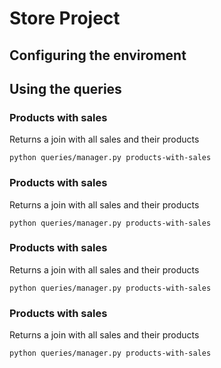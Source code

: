 # Store Project

## Configuring the enviroment

## Using the queries

### Products with sales
Returns a join with all sales and their products
```
python queries/manager.py products-with-sales
```

### Products with sales
Returns a join with all sales and their products
```
python queries/manager.py products-with-sales
```

### Products with sales
Returns a join with all sales and their products
```
python queries/manager.py products-with-sales
```

### Products with sales
Returns a join with all sales and their products
```
python queries/manager.py products-with-sales
```
